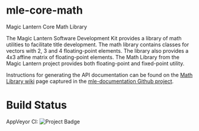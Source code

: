 # mle-core-math
Magic Lantern Core Math Library

The Magic Lantern Software Development Kit provides a library of math utilities to facilitate title development.
The math library contains classes for vectors with 2, 3 and 4 floating-point elements. The library also provides
a 4x3 affine matrix of floating-point elements. The Math Library from the Magic Lantern project provides both
floating-point and fixed-point utility.

Instructions for generating the API documentation can be found on the [Math Library wiki](https://github.com/magic-lantern-studio/mle-documentation/wiki/Math-Library) page captured in the [mle-documentation Github project](https://github.com/magic-lantern-studio/mle-documentation).

# Build Status
AppVeyor CI: <img src="https://ci.appveyor.com/api/projects/status/7a9admp8k7v8828e?svg=true" alt="Project Badge">
